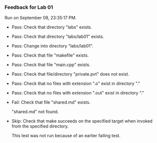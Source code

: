 ### Feedback for Lab 01

Run on September 08, 23:35:17 PM.

+ Pass: Check that directory "labs" exists.

+ Pass: Check that directory "labs/lab01" exists.

+ Pass: Change into directory "labs/lab01".

+ Pass: Check that file "makefile" exists.

+ Pass: Check that file "main.cpp" exists.

+ Pass: Check that file/directory "private.pvt" does not exist.

+ Pass: Check that no files with extension ".o" exist in directory "."

+ Pass: Check that no files with extension ".out" exist in directory "."

+ Fail: Check that file "shared.md" exists.

     "shared.md" not found.

+ Skip: Check that make succeeds on the specified target when invoked from the specified directory.

  This test was not run because of an earlier failing test.

